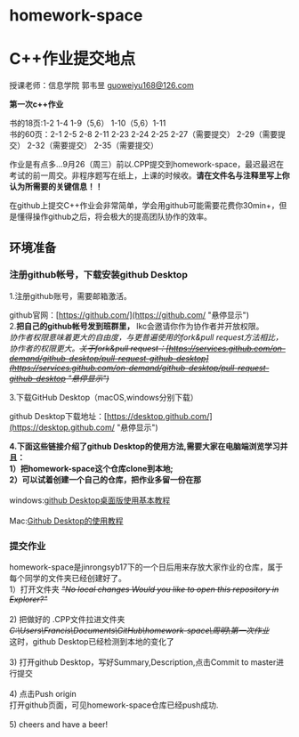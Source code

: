 # homework-space
C++作业提交地点
=======================
授课老师：信息学院 郭韦昱 guoweiyu168@126.com

**第一次c++作业**

书的18页:1-2  1-4  1-9（5,6）  1-10（5,6）1-11<br>
书的60页：2-1  2-5  2-8  2-11   2-23  2-24  2-25  2-27（需要提交）  2-29（需要提交）  2-32（需要提交） 2-35（需要提交）

作业是有点多...9月26（周三）前以.CPP提交到homework-space，最迟最迟在考试的前一周交。非程序题写在纸上，上课的时候收。**请在文件名与注释里写上你认为所需要的关键信息！！**

在github上提交C++作业会非常简单，学会用github可能需要花费你30min+，但是懂得操作github之后，将会极大的提高团队协作的效率。<br>


## 环境准备

### **注册github帐号，下载安装github Desktop** 

1.注册github账号，需要邮箱激活。

github官网：[https://github.com/](https://github.com/ "悬停显示") 
<br>
2.**把自己的github帐号发到班群里，** lkc会邀请你作为协作者并开放权限。<br>
*协作者权限意味着更大的自由度，与更普遍使用的fork&pull request方法相比，协作者的权限更大。~~关于fork&pull request：[https://services.github.com/on-demand/github-desktop/pull-request-github-desktop](https://services.github.com/on-demand/github-desktop/pull-request-github-desktop "悬停显示")~~*

3.下载GitHub Desktop（macOS,windows分别下载）

github Desktop下载地址：[https://desktop.github.com/](https://desktop.github.com/ "悬停显示")

**4.下面这些链接介绍了github Desktop的使用方法,需要大家在电脑端浏览学习并且：<br>
1）把homework-space这个仓库clone到本地;<br>
2）可以试着创建一个自己的仓库，把作业多留一份在那<br>**
<br>
windows:[github Desktop桌面版使用基本教程](https://www.jianshu.com/p/1e45b93bd593) <br>
<br>
Mac:[Github Desktop的使用教程](https://www.jianshu.com/p/6063974849db?_u_u_u=0.9533256715377905)<br>


### 提交作业

homework-space是jinrongsyb17下的一个日后用来存放大家作业的仓库，属于每个同学的文件夹已经创建好了。<br>
1）打开文件夹 ~~*"No local changes   Would you like to open this repository in Explorer?"*~~<br>
<br>
2) 把做好的 .CPP文件拉进文件夹  ~~*C:\Users\Francis\Documents\GitHub\homework-space\周明\第一次作业*~~ <br>
   这时，github Desktop已经检测到本地的变化了<br>
   <br>
3) 打开github Desktop，写好Summary,Description,点击Commit to master进行提交<br>
<br>
4) 点击Push origin<br>
   打开github页面，可见homework-space仓库已经push成功.<br>
   <br>
5) cheers and have a beer!<br>




